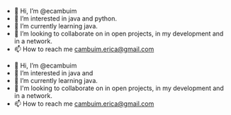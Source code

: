 - 👋 Hi, I’m @ecambuim
- 👀 I’m interested in java and python.
- 🌱 I’m currently learning java. 
- 💞️ I’m looking to collaborate on in open projects, in my development and in a network.
- 📫 How to reach me cambuim.erica@gmail.com

<!---
ecambuim/ecambuim is a ✨ special ✨ repository because its `README.md` (this file) appears on your GitHub profile.
You can click the Preview link to take a look at your changes.
--->



- 👋 Hi, I’m @ecambuim
- 👀 I’m interested in java and 
- 🌱 I’m currently learning java.
- 💞️ I'm looking to collaborate on in open projects, in my development and in a network.
- 📫 How to reach me cambuim.erica@gmail.com

